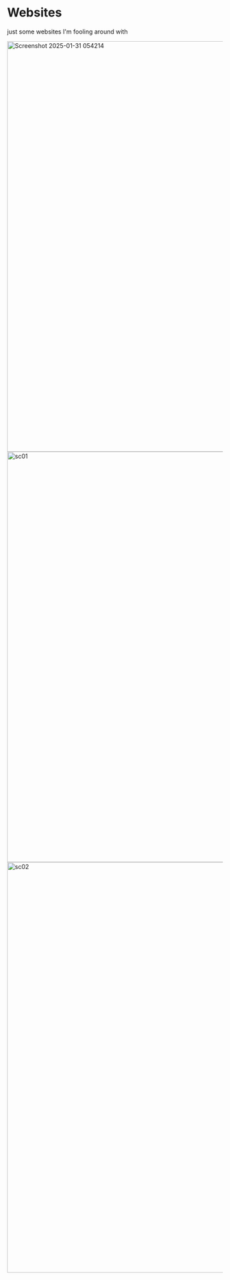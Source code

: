 # Websites
just some websites I'm fooling around with


<img width="959" alt="Screenshot 2025-01-31 054214" src="https://github.com/user-attachments/assets/13f9a1c0-bda3-4f4d-a850-45c1ac7f8447" />

<img width="959" alt="sc01" src="https://github.com/user-attachments/assets/2fb2b3e5-ba31-4876-b49b-7c8e835bbdb4" />

<img width="959" alt="sc02" src="https://github.com/user-attachments/assets/95a22e3f-1a1d-45c3-bb00-66e6657479e7" />
